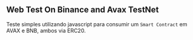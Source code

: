 <h2>Web Test On Binance and Avax TestNet</h2>

Teste simples utilizando javascript para consumir um `Smart Contract` em AVAX e BNB, ambos via ERC20.

 